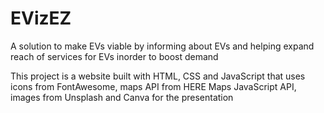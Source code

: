 # EVizEZ
 A solution to make EVs viable by informing about EVs and helping expand reach of services for EVs inorder to boost demand

 This project is a website built with HTML, CSS and JavaScript that uses icons from FontAwesome, maps API from HERE Maps JavaScript API, images from Unsplash and Canva for the presentation